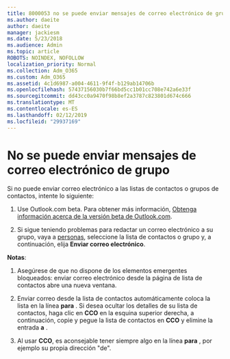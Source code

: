 ```yaml
---
title: 8000053 no se puede enviar mensajes de correo electrónico de grupo
ms.author: daeite
author: daeite
manager: jackiesm
ms.date: 5/23/2018
ms.audience: Admin
ms.topic: article
ROBOTS: NOINDEX, NOFOLLOW
localization_priority: Normal
ms.collection: Adm_O365
ms.custom: Adm_O365
ms.assetid: 4c1d6987-a004-4611-9f4f-b129ab14706b
ms.openlocfilehash: 57437156030b7f66bd5cc1b01cc708e742a6e33f
ms.sourcegitcommit: dd43cc0a9470f98b8ef2a3787c823801d674c666
ms.translationtype: MT
ms.contentlocale: es-ES
ms.lasthandoff: 02/12/2019
ms.locfileid: "29937169"
---
```

# <a name="unable-to-send-group-emails"></a>No se puede enviar mensajes de correo electrónico de grupo

Si no puede enviar correo electrónico a las listas de contactos o grupos de contactos, intente lo siguiente:
  
1. Use Outlook.com beta. Para obtener más información, [Obtenga información acerca de la versión beta de Outlook.com](https://support.office.com/article/e2261c7f-d413-4084-8f22-21282f42d8cf).
    
2. Si sigue teniendo problemas para redactar un correo electrónico a su grupo, vaya a [personas](https://outlook.live.com/people/), seleccione la lista de contactos o grupo y, a continuación, elija **Enviar correo electrónico**.
    
 **Notas**:
  
1. Asegúrese de que no dispone de los elementos emergentes bloqueados: enviar correo electrónico desde la página de lista de contactos abre una nueva ventana.
    
2. Enviar correo desde la lista de contactos automáticamente coloca la lista en la línea **para** . Si desea ocultar los detalles de su lista de contactos, haga clic en **CCO** en la esquina superior derecha, a continuación, copie y pegue la lista de contactos en **CCO** y elimine la entrada **a** . 
    
3. Al usar **CCO**, es aconsejable tener siempre algo en la línea **para** , por ejemplo su propia dirección "de". 
    


